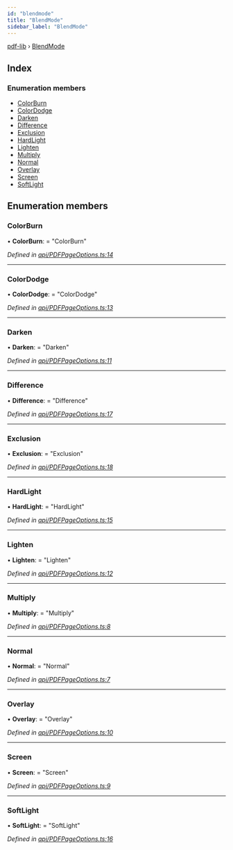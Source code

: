```yaml
---
id: "blendmode"
title: "BlendMode"
sidebar_label: "BlendMode"
---
```


[pdf-lib](../index.md) › [BlendMode](blendmode.md)

## Index

### Enumeration members

* [ColorBurn](blendmode.md#colorburn)
* [ColorDodge](blendmode.md#colordodge)
* [Darken](blendmode.md#darken)
* [Difference](blendmode.md#difference)
* [Exclusion](blendmode.md#exclusion)
* [HardLight](blendmode.md#hardlight)
* [Lighten](blendmode.md#lighten)
* [Multiply](blendmode.md#multiply)
* [Normal](blendmode.md#normal)
* [Overlay](blendmode.md#overlay)
* [Screen](blendmode.md#screen)
* [SoftLight](blendmode.md#softlight)

## Enumeration members

###  ColorBurn

• **ColorBurn**: = "ColorBurn"

*Defined in [api/PDFPageOptions.ts:14](https://github.com/Hopding/pdf-lib/blob/6ac676a/src/api/PDFPageOptions.ts#L14)*

___

###  ColorDodge

• **ColorDodge**: = "ColorDodge"

*Defined in [api/PDFPageOptions.ts:13](https://github.com/Hopding/pdf-lib/blob/6ac676a/src/api/PDFPageOptions.ts#L13)*

___

###  Darken

• **Darken**: = "Darken"

*Defined in [api/PDFPageOptions.ts:11](https://github.com/Hopding/pdf-lib/blob/6ac676a/src/api/PDFPageOptions.ts#L11)*

___

###  Difference

• **Difference**: = "Difference"

*Defined in [api/PDFPageOptions.ts:17](https://github.com/Hopding/pdf-lib/blob/6ac676a/src/api/PDFPageOptions.ts#L17)*

___

###  Exclusion

• **Exclusion**: = "Exclusion"

*Defined in [api/PDFPageOptions.ts:18](https://github.com/Hopding/pdf-lib/blob/6ac676a/src/api/PDFPageOptions.ts#L18)*

___

###  HardLight

• **HardLight**: = "HardLight"

*Defined in [api/PDFPageOptions.ts:15](https://github.com/Hopding/pdf-lib/blob/6ac676a/src/api/PDFPageOptions.ts#L15)*

___

###  Lighten

• **Lighten**: = "Lighten"

*Defined in [api/PDFPageOptions.ts:12](https://github.com/Hopding/pdf-lib/blob/6ac676a/src/api/PDFPageOptions.ts#L12)*

___

###  Multiply

• **Multiply**: = "Multiply"

*Defined in [api/PDFPageOptions.ts:8](https://github.com/Hopding/pdf-lib/blob/6ac676a/src/api/PDFPageOptions.ts#L8)*

___

###  Normal

• **Normal**: = "Normal"

*Defined in [api/PDFPageOptions.ts:7](https://github.com/Hopding/pdf-lib/blob/6ac676a/src/api/PDFPageOptions.ts#L7)*

___

###  Overlay

• **Overlay**: = "Overlay"

*Defined in [api/PDFPageOptions.ts:10](https://github.com/Hopding/pdf-lib/blob/6ac676a/src/api/PDFPageOptions.ts#L10)*

___

###  Screen

• **Screen**: = "Screen"

*Defined in [api/PDFPageOptions.ts:9](https://github.com/Hopding/pdf-lib/blob/6ac676a/src/api/PDFPageOptions.ts#L9)*

___

###  SoftLight

• **SoftLight**: = "SoftLight"

*Defined in [api/PDFPageOptions.ts:16](https://github.com/Hopding/pdf-lib/blob/6ac676a/src/api/PDFPageOptions.ts#L16)*
